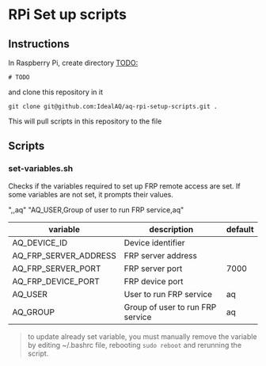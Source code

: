 # RPi Set up scripts

## Instructions
In Raspberry Pi, create directory <TODO:> 

```shell
# TODO
```

and clone this repository in it
```shell
git clone git@github.com:IdealAQ/aq-rpi-setup-scripts.git .
```

This will pull scripts in this repository to the file

## Scripts

### set-variables.sh
Checks if the variables required to set up FRP remote access are set.
If some variables are not set, it prompts their values.

",,aq"
  "AQ_USER,Group of user to run FRP service,aq"

| variable              | description                      | default |
|-----------------------|----------------------------------|---------|
| AQ_DEVICE_ID          | Device identifier                |         |
| AQ_FRP_SERVER_ADDRESS | FRP server address               |         |
| AQ_FRP_SERVER_PORT    | FRP server port                  | 7000    |
| AQ_FRP_DEVICE_PORT    | FRP device port                  |         |
| AQ_USER               | User to run FRP service          | aq      |
| AQ_GROUP              | Group of user to run FRP service | aq      |


> to update already set variable, you must manually remove the variable
> by editing ~/.bashrc file, rebooting `sudo reboot` and rerunning the script.